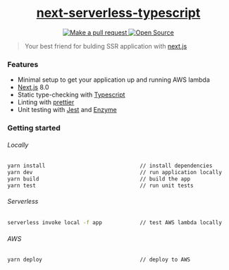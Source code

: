<!-- Name -->

<h1 align="center">
  <a href="https://github.com/Meemaw/next-serverless-typescript">next-serverless-typescript</a>
</h1>

<!-- Badges -->

<p align="center">

  <a href="http://makeapullrequest.com">
    <img alt="Make a pull request" src="https://img.shields.io/badge/PRs-welcome-brightgreen.svg?style=flat-square" />
  </a>

  <a href="https://opensource.org/">
    <img alt="Open Source" src="https://badges.frapsoft.com/os/v1/open-source.svg?v=103"/>
  </a>

</p>

> Your best friend for bulding SSR application with [next.js](https://nextjs.org/)

### Features

- Minimal setup to get your application up and running AWS lambda
- [Next.js](https://nextjs.org/) 8.0
- Static type-checking with [Typescript](https://www.typescriptlang.org/)
- Linting with [prettier](https://github.com/prettier/prettier)
- Unit testing with [Jest](https://jestjs.io/) and [Enzyme](https://github.com/airbnb/enzyme)

### Getting started

###### Locally

```sh
yarn install                              // install dependencies
yarn dev                                  // run application locally
yarn build                                // build the app
yarn test                                 // run unit tests
```

###### Serverless

```sh
serverless invoke local -f app            // test AWS lambda locally
```

###### AWS

```deploy
yarn deploy                               // deploy to AWS
```
